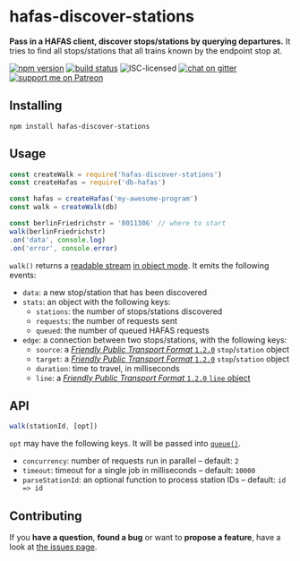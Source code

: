 # hafas-discover-stations

**Pass in a HAFAS client, discover stops/stations by querying departures.** It tries to find all stops/stations that all trains known by the endpoint stop at.

[![npm version](https://img.shields.io/npm/v/hafas-discover-stations.svg)](https://www.npmjs.com/package/hafas-discover-stations)
[![build status](https://img.shields.io/travis/derhuerst/hafas-discover-stations.svg)](https://travis-ci.org/derhuerst/hafas-discover-stations)
![ISC-licensed](https://img.shields.io/github/license/derhuerst/hafas-discover-stations.svg)
[![chat on gitter](https://badges.gitter.im/derhuerst.svg)](https://gitter.im/derhuerst)
[![support me on Patreon](https://img.shields.io/badge/support%20me-on%20patreon-fa7664.svg)](https://patreon.com/derhuerst)


## Installing

```shell
npm install hafas-discover-stations
```


## Usage

```js
const createWalk = require('hafas-discover-stations')
const createHafas = require('db-hafas')

const hafas = createHafas('my-awesome-program')
const walk = createWalk(db)

const berlinFriedrichstr = '8011306' // where to start
walk(berlinFriedrichstr)
.on('data', console.log)
.on('error', console.error)
```

`walk()` returns a [readable stream](http://nodejs.org/api/stream.html#stream_class_stream_readable) [in object mode](https://nodejs.org/api/stream.html#stream_object_mode). It emits the following events:

- `data`: a new stop/station that has been discovered
- `stats`: an object with the following keys:
	- `stations`: the number of stops/stations discovered
	- `requests`: the number of requests sent
	- `queued`: the number of queued HAFAS requests
- `edge`: a connection between two stops/stations, with the following keys:
	- `source`: a [*Friendly Public Transport Format* `1.2.0`](https://github.com/public-transport/friendly-public-transport-format/blob/1.2.0/spec/readme.md) `stop`/`station` object
	- `target`: a [*Friendly Public Transport Format* `1.2.0`](https://github.com/public-transport/friendly-public-transport-format/blob/1.2.0/spec/readme.md) `stop`/`station` object
	- `duration`: time to travel, in milliseconds
	- `line`: a [*Friendly Public Transport Format* `1.2.0` `line` object](https://github.com/public-transport/friendly-public-transport-format/blob/1.2.0/spec/readme.md#line)


## API

```js
walk(stationId, [opt])
```

`opt` may have the following keys. It will be passed into [`queue()`](https://github.com/jessetane/queue#constructor).

- `concurrency`: number of requests run in parallel – default: `2`
- `timeout`: timeout for a single job in milliseconds – default: `10000`
- `parseStationId`: an optional function to process station IDs – default: `id => id`


## Contributing

If you **have a question**, **found a bug** or want to **propose a feature**, have a look at [the issues page](https://github.com/derhuerst/hafas-discover-stations/issues).
